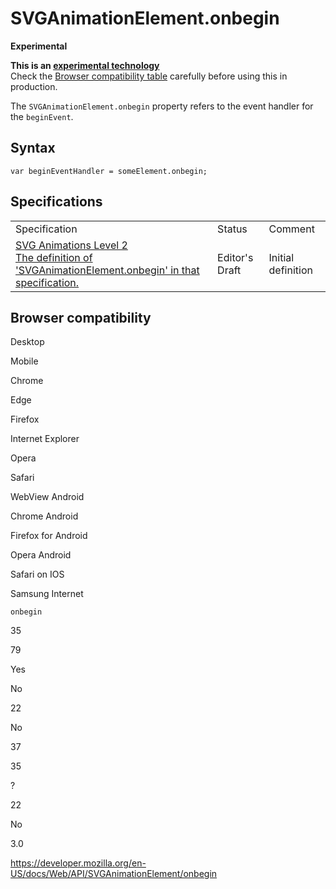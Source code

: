 SVGAnimationElement.onbegin
===========================

**Experimental**

**This is an [experimental technology](https://developer.mozilla.org/en-US/docs/MDN/Guidelines/Conventions_definitions#experimental)**  
Check the [Browser compatibility table](#browser_compatibility) carefully before using this in production.

The `SVGAnimationElement.onbegin` property refers to the event handler for the `beginEvent`.

Syntax
------

    var beginEventHandler = someElement.onbegin;

Specifications
--------------

<table><tbody><tr class="odd"><td>Specification</td><td>Status</td><td>Comment</td></tr><tr class="even"><td><a href="https://svgwg.org/specs/animations/#__svg__SVGAnimationElement__onbegin">SVG Animations Level 2<br />
<span class="small">The definition of 'SVGAnimationElement.onbegin' in that specification.</span></a></td><td><span class="spec-ed">Editor's Draft</span></td><td>Initial definition</td></tr></tbody></table>

Browser compatibility
---------------------

Desktop

Mobile

Chrome

Edge

Firefox

Internet Explorer

Opera

Safari

WebView Android

Chrome Android

Firefox for Android

Opera Android

Safari on IOS

Samsung Internet

`onbegin`

35

79

Yes

No

22

No

37

35

?

22

No

3.0

<a href="https://developer.mozilla.org/en-US/docs/Web/API/SVGAnimationElement/onbegin" class="_attribution-link">https://developer.mozilla.org/en-US/docs/Web/API/SVGAnimationElement/onbegin</a>
